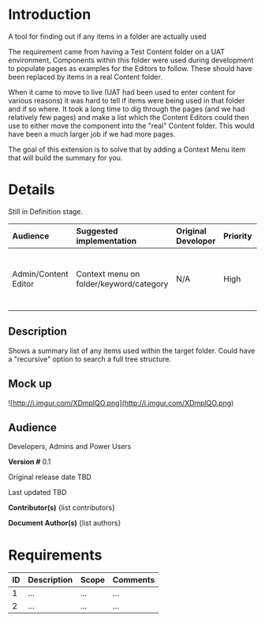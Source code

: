 # Introduction #
A tool for finding out if any items in a folder are actually used

The requirement came from having a Test Content folder on a UAT environment, Components within this folder were used during development to populate pages as examples for the Editors to follow. These should have been replaced by items in a real Content folder.

When it came to move to live (UAT had been used to enter content for various reasons) it was hard to tell if items were being used in that folder and if so where. It took a long time to dig through the pages (and we had relatively few pages) and make a list which the Content Editors could then use to either move the component into the "real" Content folder. This would have been a much larger job if we had more pages.

The goal of this extension is to solve that by adding a Context Menu item that will build the summary for you.

# Details #

Still in Definition stage.

|Audience|Suggested implementation|Original Developer|Priority|Difficulty|Status|Notes|
|:-------|:-----------------------|:-----------------|:-------|:---------|:-----|:----|
| Admin/Content Editor | Context menu on folder/keyword/category|N/A|High|Medium|  |Useful for checking if test content is used|

## Description ##
Shows a summary list of any items used within the target folder. Could have a "recursive" option to search a full tree structure.

## Mock up ##
![http://i.imgur.com/XDmplQO.png](http://i.imgur.com/XDmplQO.png)

## Audience ##
Developers, Admins and Power Users

**Version #**
0.1

Original release date
TBD

Last updated
TBD

**Contributor(s)**
{list contributors}

**Document Author(s)**
{list authors}

# Requirements #
| ID | Description | Scope | Comments |
|:---|:------------|:------|:---------|
| 1 | ... | ... | ... |
| 2 | ... | ... | ... |